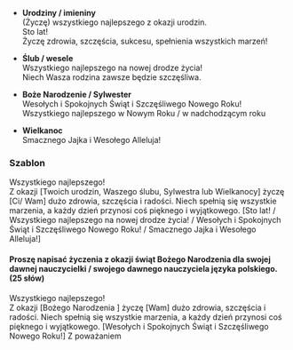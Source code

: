 - **Urodziny / imieniny**  
    (Życzę) wszystkiego najlepszego z okazji urodzin.  
    Sto lat!  
    Życzę zdrowia, szczęścia, sukcesu, spełnienia wszystkich marzeń!
    
- **Ślub / wesele**  
    Wszystkiego najlepszego na nowej drodze życia!  
    Niech Wasza rodzina zawsze będzie szczęśliwa.
    
- **Boże Narodzenie / Sylwester**  
    Wesołych i Spokojnych Świąt i Szczęśliwego Nowego Roku!  
    Wszystkiego najlepszego w Nowym Roku / w nadchodzącym roku
    
- **Wielkanoc**  
    Smacznego Jajka i Wesołego Alleluja!

### Szablon

Wszystkiego najlepszego!  
Z okazji [Twoich urodzin, Waszego ślubu, Sylwestra lub Wielkanocy] życzę [Ci/ Wam] dużo zdrowia, szczęścia i radości. Niech spełnią się wszystkie marzenia, a każdy dzień przynosi coś pięknego i wyjątkowego. [Sto lat! / Wszystkiego najlepszego na nowej drodze życia!  / Wesołych i Spokojnych Świąt i Szczęśliwego Nowego Roku!  / Smacznego Jajka i Wesołego Alleluja!]

#### Proszę napisać życzenia z okazji świąt Bożego Narodzenia dla swojej dawnej nauczycielki / swojego dawnego nauczyciela języka polskiego. (25 słów)

Wszystkiego najlepszego!  
Z okazji [Bożego Narodzenia ] życzę [Wam] dużo zdrowia, szczęścia i radości. Niech spełnią się wszystkie marzenia, a każdy dzień przynosi coś pięknego i wyjątkowego. [Wesołych i Spokojnych Świąt i Szczęśliwego Nowego Roku!]
Z poważaniem  
